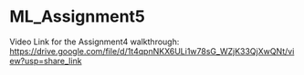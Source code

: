 # ML_Assignment5
Video Link for the Assignment4 walkthrough: https://drive.google.com/file/d/1t4qpnNKX6ULi1w78sG_WZjK33QjXwQNt/view?usp=share_link

